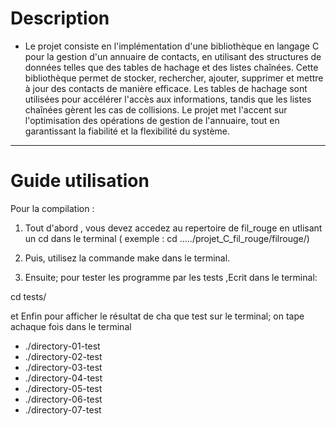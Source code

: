 # Description
+ Le projet consiste en l'implémentation d'une bibliothèque en langage C pour la gestion d'un annuaire de contacts, en utilisant des structures de données telles que des tables de hachage et des listes chaînées. Cette bibliothèque permet de stocker, rechercher, ajouter, supprimer et mettre à jour des contacts de manière efficace. Les tables de hachage sont utilisées pour accélérer l'accès aux informations, tandis que les listes chaînées gèrent les cas de collisions. Le projet met l'accent sur l'optimisation des opérations de gestion de l'annuaire, tout en garantissant la fiabilité et la flexibilité du système.



--------------

# Guide utilisation

Pour la compilation :

1) Tout d'abord , vous devez accedez au repertoire de fil_rouge en utlisant un cd dans le terminal
    ( exemple : cd ...../projet_C_fil_rouge/filrouge/)
   
2) Puis, utilisez la commande make dans le terminal.

3) Ensuite; pour tester les programme par les tests ,Ecrit dans le terminal:

cd tests/

  et Enfin pour afficher le résultat de cha que test sur le terminal; on tape
   achaque fois  dans le terminal
   + ./directory-01-test
   + ./directory-02-test
   + ./directory-03-test
   + ./directory-04-test
   + ./directory-05-test
   + ./directory-06-test
   + ./directory-07-test           
#


